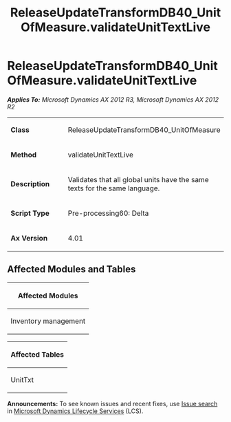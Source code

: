 ﻿---
title: ReleaseUpdateTransformDB40_UnitOfMeasure.validateUnitTextLive
TOCTitle: ReleaseUpdateTransformDB40_UnitOfMeasure.validateUnitTextLive
ms:assetid: 84f8d1c4-be3a-c1cc-c2c1-86766a8b8823
ms:mtpsurl: https://msdn.microsoft.com/en-us/library/JJ686021(v=AX.60)
ms:contentKeyID: 49709472
ms.date: 05/18/2015
mtps_version: v=AX.60
---

# ReleaseUpdateTransformDB40\_UnitOfMeasure.validateUnitTextLive 


_**Applies To:** Microsoft Dynamics AX 2012 R3, Microsoft Dynamics AX 2012 R2_

<table>
<colgroup>
<col style="width: 50%" />
<col style="width: 50%" />
</colgroup>
<tbody>
<tr class="odd">
<td><p><strong>Class</strong></p></td>
<td><p>ReleaseUpdateTransformDB40_UnitOfMeasure</p></td>
</tr>
<tr class="even">
<td><p><strong>Method</strong></p></td>
<td><p>validateUnitTextLive</p></td>
</tr>
<tr class="odd">
<td><p><strong>Description</strong></p></td>
<td><p>Validates that all global units have the same texts for the same language.</p></td>
</tr>
<tr class="even">
<td><p><strong>Script Type</strong></p></td>
<td><p>Pre-processing60: Delta</p></td>
</tr>
<tr class="odd">
<td><p><strong>Ax Version</strong></p></td>
<td><p>4.01</p></td>
</tr>
</tbody>
</table>


## Affected Modules and Tables

<table>
<colgroup>
<col style="width: 100%" />
</colgroup>
<thead>
<tr class="header">
<th><p>Affected Modules</p></th>
</tr>
</thead>
<tbody>
<tr class="odd">
<td><p>Inventory management</p></td>
</tr>
</tbody>
</table>


<table>
<colgroup>
<col style="width: 100%" />
</colgroup>
<thead>
<tr class="header">
<th><p>Affected Tables</p></th>
</tr>
</thead>
<tbody>
<tr class="odd">
<td><p>UnitTxt</p></td>
</tr>
</tbody>
</table>

  
**Announcements:** To see known issues and recent fixes, use [Issue search](http://go.microsoft.com/fwlink/?linkid=389258) in [Microsoft Dynamics Lifecycle Services](http://go.microsoft.com/fwlink/?linkid=306505) (LCS).

